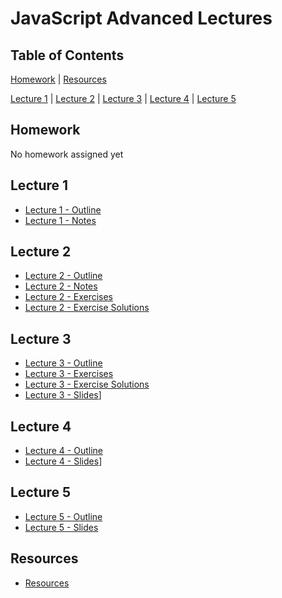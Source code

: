 # JavaScript Advanced Lectures

## Table of Contents

[Homework](#homework) | [Resources](#resources)

[Lecture 1](#lecture-1) | [Lecture 2](#lecture-2) | [Lecture 3](#lecture-3) | [Lecture 4](#lecture-4) | [Lecture 5](#lecture-5)

## Homework

No homework assigned yet

## Lecture 1

- [Lecture 1 - Outline](lecture01-outline.md)
- [Lecture 1 - Notes](lecture01-notes.md)

## Lecture 2

- [Lecture 2 - Outline](lecture02-outline.md)
- [Lecture 2 - Notes](lecture02-notes.md)
- [Lecture 2 - Exercises](lecture02-exercises.md)
- [Lecture 2 - Exercise Solutions](lecture02-exercise-solutions.md)

## Lecture 3

- [Lecture 3 - Outline](lecture03-outline.md)
- [Lecture 3 - Exercises](lecture03-exercises.md)
- [Lecture 3 - Exercise Solutions](lecture03-exercise-solutions.md)
- [Lecture 3 - Slides](lecture03-slides.pdf)]

## Lecture 4

- [Lecture 4 - Outline](lecture04-outline.md)
- [Lecture 4 - Slides](lecture04-slides.pdf)]

## Lecture 5

- [Lecture 5 - Outline](lecture05-notes.md)
- [Lecture 5 - Slides](lecture05-slides.pdf)
## Resources

- [Resources](resources.md)
